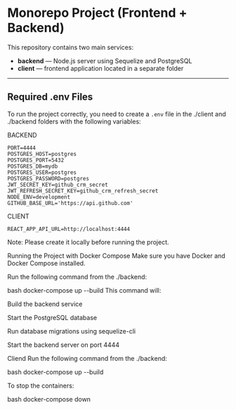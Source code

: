 # Monorepo Project (Frontend + Backend)

This repository contains two main services:  
- **backend** — Node.js server using Sequelize and PostgreSQL  
- **client** — frontend application located in a separate folder

---
## Required .env Files

To run the project correctly, you need to create a `.env` file in the ./client and ./backend folders with the following variables:

BACKEND
```env
PORT=4444
POSTGRES_HOST=postgres
POSTGRES_PORT=5432
POSTGRES_DB=mydb
POSTGRES_USER=postgres
POSTGRES_PASSWORD=postgres
JWT_SECRET_KEY=github_crm_secret
JWT_REFRESH_SECRET_KEY=github_crm_refresh_secret
NODE_ENV=development
GITHUB_BASE_URL='https://api.github.com'
```
CLIENT
```env
REACT_APP_API_URL=http://localhost:4444
```
Note:
Please create it locally before running the project.


Running the Project with Docker Compose
Make sure you have Docker and Docker Compose installed.

Run the following command from the ./backend:

bash
docker-compose up --build
This command will:

Build the backend service

Start the PostgreSQL database

Run database migrations using sequelize-cli

Start the backend server on port 4444

Cliend
Run the following command from the ./backend:

bash
docker-compose up --build

To stop the containers:

bash
docker-compose down
